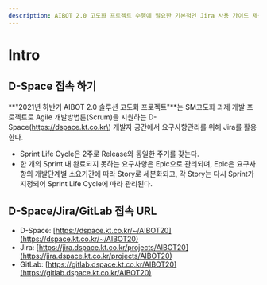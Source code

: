 ```yaml
---
description: AIBOT 2.0 고도화 프로젝트 수행에 필요한 기본적인 Jira 사용 가이드 제공
---
```


# Intro

## D-Space 접속 하기

**"2021년 하반기 AIBOT 2.0 솔루션 고도화 프로젝트"**는 SM고도화 과제 개발 프로젝트로 Agile 개발방법론\(Scrum\)을 지원하는 D-Space\(https://dspace.kt.co.kr\) 개발자 공간에서 요구사항관리를 위해  Jira를 활용한다.

* Sprint Life Cycle은 2주로 Release와 동일한 주기를 갖는다.
* 한 개의 Sprint 내 완료되지 못하는 요구사항은 Epic으로 관리되며, Epic은 요구사항의 개발단계별 소요기간에 따라 Story로 세분화되고, 각 Story는 다시 Sprint가 지정되어  Sprint Life Cycle에 따라 관리된다.

## D-Space/Jira/GitLab 접속 URL

* D-Space: [https://dspace.kt.co.kr/~/AIBOT20](https://dspace.kt.co.kr/~/AIBOT20)
* Jira: [https://jira.dspace.kt.co.kr/projects/AIBOT20](https://jira.dspace.kt.co.kr/projects/AIBOT20)
* GitLab: [https://gitlab.dspace.kt.co.kr/AIBOT20](https://gitlab.dspace.kt.co.kr/AIBOT20)

